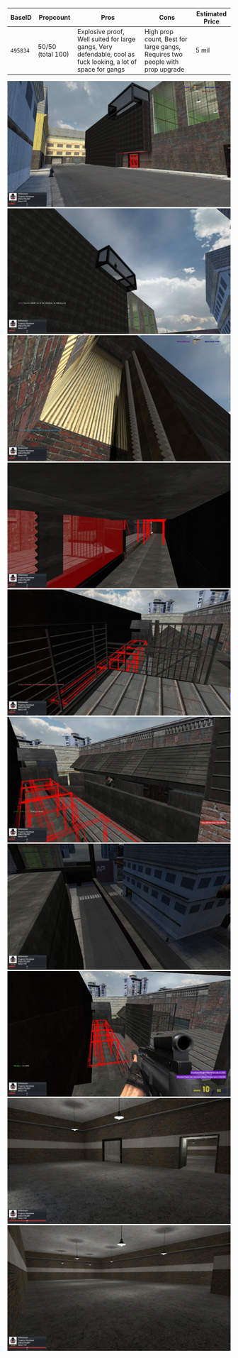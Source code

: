 | BaseID | Propcount                     | Pros                                                                    | Cons                                 | Estimated Price |
|--------|-------------------------------|-------------------------------------------------------------------------|--------------------------------------|-----------------|
| `495834` | 50/50 (total 100) | Explosive proof, Well suited for large gangs, Very defendable, cool as fuck looking, a lot of space for gangs | High prop count, Best for large gangs, Requires two people with prop upgrade | 5 mil            |

<img src="https://github.com/logicguy1/Garrysmod-realestate/blob/main/dupes/industrial_roof/20230422175321_1.jpg"></img>
<img src="https://github.com/logicguy1/Garrysmod-realestate/blob/main/dupes/industrial_roof/20230422175340_1.jpg"></img>
<img src="https://github.com/logicguy1/Garrysmod-realestate/blob/main/dupes/industrial_roof/20230422175348_1.jpg"></img>
<img src="https://github.com/logicguy1/Garrysmod-realestate/blob/main/dupes/industrial_roof/20230422175357_1.jpg"></img>
<img src="https://github.com/logicguy1/Garrysmod-realestate/blob/main/dupes/industrial_roof/20230422175412_1.jpg"></img>
<img src="https://github.com/logicguy1/Garrysmod-realestate/blob/main/dupes/industrial_roof/20230422175440_1.jpg"></img>
<img src="https://github.com/logicguy1/Garrysmod-realestate/blob/main/dupes/industrial_roof/20230422175454_1.jpg"></img>
<img src="https://github.com/logicguy1/Garrysmod-realestate/blob/main/dupes/industrial_roof/20230422175506_1.jpg"></img>
<img src="https://github.com/logicguy1/Garrysmod-realestate/blob/main/dupes/industrial_roof/20230422180308_1.jpg"></img>
<img src="https://github.com/logicguy1/Garrysmod-realestate/blob/main/dupes/industrial_roof/20230422180315_1.jpg"></img>
